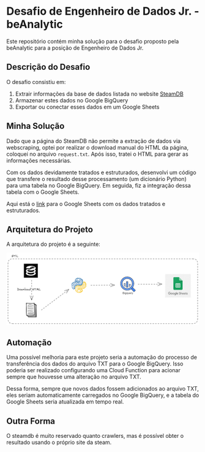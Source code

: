 # Desafio de Engenheiro de Dados Jr. - beAnalytic

Este repositório contém minha solução para o desafio proposto pela beAnalytic para a posição de Engenheiro de Dados Jr.

## Descrição do Desafio

O desafio consistiu em:

1. Extrair informações da base de dados listada no website [SteamDB](https://steamdb.info/sales/)
2. Armazenar estes dados no Google BigQuery
3. Exportar ou conectar esses dados em um Google Sheets

## Minha Solução

Dado que a página do SteamDB não permite a extração de dados via webscraping, optei por realizar o download manual do HTML da página, coloquei no arquivo `request.txt`. Após isso, tratei o HTML para gerar as informações necessárias.

Com os dados devidamente tratados e estruturados, desenvolvi um código que transfere o resultado desse processamento (um dicionário Python) para uma tabela no Google BigQuery. Em seguida, fiz a integração dessa tabela com o Google Sheets.

Aqui está o [link](https://docs.google.com/spreadsheets/d/1yvmkhXEPdnjMMDFoqKl6zo4wa-3uY7sSfsixKt3d6B4/edit#gid=275292057) para o Google Sheets com os dados tratados e estruturados.

## Arquitetura do Projeto

A arquitetura do projeto é a seguinte:

<p align="center">
  <img src= "arquitetura/elt_bq_sheets.png" >
</p>

## Automação

Uma possível melhoria para este projeto seria a automação do processo de transferência dos dados do arquivo TXT para o Google BigQuery. Isso poderia ser realizado configurando uma Cloud Function para acionar sempre que houvesse uma alteração no arquivo TXT.

Dessa forma, sempre que novos dados fossem adicionados ao arquivo TXT, eles seriam automaticamente carregados no Google BigQuery, e a tabela do Google Sheets seria atualizada em tempo real.

## Outra Forma
O steamdb é muito reservado quanto crawlers, mas é possível obter o resultado usando o próprio site da steam.

